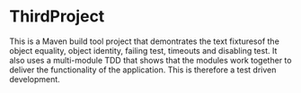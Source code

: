 # ThirdProject
This is a Maven build tool project that demontrates the text fixturesof the object equality, object identity, failing test, timeouts and disabling test.
It also uses a multi-module TDD that shows that the modules work together to deliver the functionality of the application. This is therefore a test driven development.

